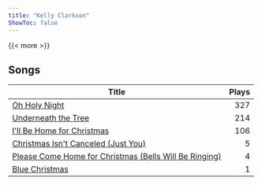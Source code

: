 ```yaml
---
title: "Kelly Clarkson"
ShowToc: false
---
```


{{< more >}}

## Songs
Title | Plays 
----- | -----: 
[Oh Holy Night](/songs/oh-holy-night) | 327
[Underneath the Tree](/songs/underneath-the-tree) | 214
[I'll Be Home for Christmas](/songs/ill-be-home-for-christmas) | 106
[Christmas Isn't Canceled (Just You)](/songs/christmas-isnt-canceled-just-you) | 5
[Please Come Home for Christmas (Bells Will Be Ringing)](/songs/please-come-home-for-christmas-bells-will-be-ringing) | 4
[Blue Christmas](/songs/blue-christmas) | 1

